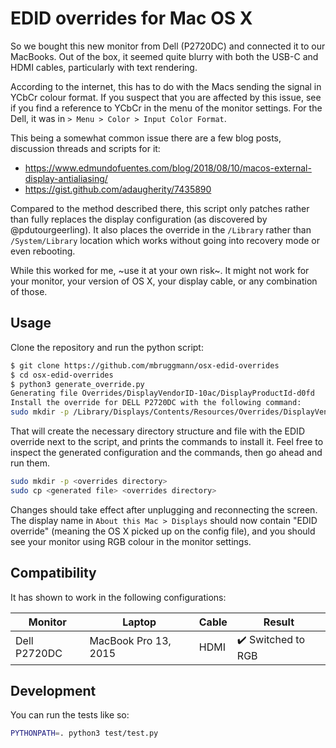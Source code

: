 # EDID overrides for Mac OS X

So we bought this new monitor from Dell (P2720DC) and connected it to our
MacBooks. Out of the box, it seemed quite blurry with both the USB-C and HDMI
cables, particularly with text rendering.

According to the internet, this has to do with the Macs sending the signal in
YCbCr colour format. If you suspect that you are affected by this issue, see if
you find a reference to YCbCr in the menu of the monitor settings. For the Dell,
it was in `> Menu > Color > Input Color Format`.

This being a somewhat common issue there are a few blog posts, discussion
threads and scripts for it:

* https://www.edmundofuentes.com/blog/2018/08/10/macos-external-display-antialiasing/
* https://gist.github.com/adaugherity/7435890

Compared to the method described there, this script only patches rather than
fully replaces the display configuration (as discovered by @pdutourgeerling).
It also places the override in the `/Library` rather than `/System/Library`
location which works without going into recovery mode or even rebooting.

While this worked for me, ~use it at your own risk~. It might not work for your
monitor, your version of OS X, your display cable, or any combination of those.

## Usage

Clone the repository and run the python script:
```bash
$ git clone https://github.com/mbruggmann/osx-edid-overrides
$ cd osx-edid-overrides
$ python3 generate_override.py
Generating file Overrides/DisplayVendorID-10ac/DisplayProductId-d0fd
Install the override for DELL P2720DC with the following command:
sudo mkdir -p /Library/Displays/Contents/Resources/Overrides/DisplayVendorID-10ac && sudo cp /Users/username/github/osx-edid-overrides/Overrides/DisplayVendorID-10ac/DisplayProductID-d0fd /Library/Displays/Contents/Resources/Overrides/DisplayVendorID-10ac/DisplayProductID-d0fd
```

That will create the necessary directory structure and file with the EDID
override next to the script, and prints the commands to install it. Feel free to
inspect the generated configuration and the commands, then go ahead and run them.
```bash
sudo mkdir -p <overrides directory>
sudo cp <generated file> <overrides directory>
```

Changes should take effect after unplugging and reconnecting the screen. The
display name in `About this Mac > Displays` should now contain "EDID override"
(meaning the OS X picked up on the config file), and you should see your monitor
using RGB colour in the monitor settings.

## Compatibility

It has shown to work in the following configurations:

| Monitor         | Laptop               | Cable   | Result                             |
| --------------- | -------------------- | ------- | ---------------------------------- |
| Dell P2720DC    | MacBook Pro 13, 2015 | HDMI    | :heavy_check_mark: Switched to RGB |

## Development

You can run the tests like so:
```bash
PYTHONPATH=. python3 test/test.py
```
